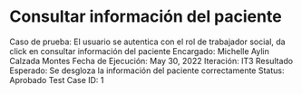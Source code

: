 # Consultar información del paciente

Caso de prueba: El usuario se autentica con el rol de trabajador social, da click en consultar información del paciente
Encargado: Michelle Aylin Calzada Montes
Fecha de Ejecución: May 30, 2022
Iteración: IT3
Resultado Esperado: Se desgloza la información del paciente correctamente
Status: Aprobado
Test Case ID: 1